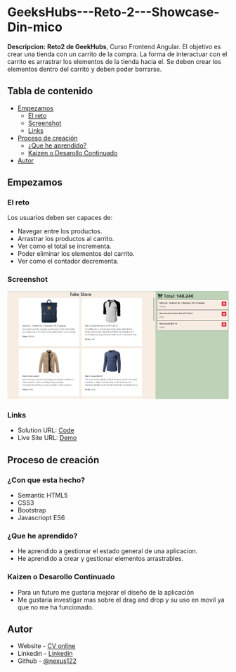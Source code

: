 # GeeksHubs---Reto-2---Showcase-Din-mico

**Descripcion:**
**Reto2 de GeekHubs**, Curso Frontend Angular.
El objetivo es crear una tienda con un carrito de la compra.
La forma de interactuar con el carrito es arrastrar los elementos de la tienda hacia el.
Se deben crear los elementos dentro del carrito y deben poder borrarse.

## Tabla de contenido
- [Empezamos](#Empezamos)
	- [El reto](#El-reto)
	- [Screenshot](#Screenshot)
	- [Links](#Links)
- [Proceso de creación](#Proceso-de-creación)
	- [¿Que he aprendido?](#¿Que-he-aprendido?)
	- [Kaizen o Desarollo Continuado](#Kaizen-o-Desarollo-Continuado)
- [Autor](#Autor)

## Empezamos
### El reto
Los usuarios deben ser capaces de:

- Navegar entre los productos.
- Arrastrar los productos al carrito.
- Ver como el total se incrementa.
- Poder eliminar los elementos del carrito.
- Ver como el contador decrementa.

### Screenshot
![](./Captura2.png)

### Links
- Solution URL: [Code](https://github.com/nexus122/GeeksHubs---Reto-2---Showcase-Din-mico)
- Live Site URL: [Demo](https://nexus122.github.io/GeeksHubs---Reto-2---Showcase-Din-mico/)

## Proceso de creación
### ¿Con que esta hecho?
- Semantic HTML5
- CSS3
- Bootstrap
- Javascriopt ES6

### ¿Que he aprendido?
- He aprendido a gestionar el estado general de una aplicacion.
- He aprendido a crear y gestionar elementos arrastrables.

### Kaizen o Desarollo Continuado
- Para un futuro me gustaria mejorar el diseño de la aplicación
- Me gustaria investigar mas sobre el drag and drop y su uso en movil ya que no me ha funcionado.


## Autor
- Website - [CV online](http://juanpabloromeropereira.es/)
- Linkedin - [Linkedin](https://www.linkedin.com/in/juan-pablo-romero-pereira-523996101/)
- Github - [@nexus122](https://github.com/nexus122)
